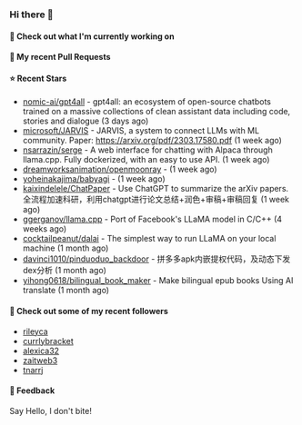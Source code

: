 ### Hi there 👋

#### 👷 Check out what I'm currently working on

#### 🔨 My recent Pull Requests


#### ⭐ Recent Stars

- [nomic-ai/gpt4all](https://github.com/nomic-ai/gpt4all) - gpt4all: an ecosystem of open-source chatbots trained on a massive collections of clean assistant data including code, stories and dialogue (3 days ago)
- [microsoft/JARVIS](https://github.com/microsoft/JARVIS) - JARVIS, a system to connect LLMs with ML community. Paper: https://arxiv.org/pdf/2303.17580.pdf (1 week ago)
- [nsarrazin/serge](https://github.com/nsarrazin/serge) - A web interface for chatting with Alpaca through llama.cpp. Fully dockerized, with an easy to use API. (1 week ago)
- [dreamworksanimation/openmoonray](https://github.com/dreamworksanimation/openmoonray) -  (1 week ago)
- [yoheinakajima/babyagi](https://github.com/yoheinakajima/babyagi) -  (1 week ago)
- [kaixindelele/ChatPaper](https://github.com/kaixindelele/ChatPaper) - Use ChatGPT to summarize the arXiv papers. 全流程加速科研，利用chatgpt进行论文总结&#43;润色&#43;审稿&#43;审稿回复 (1 week ago)
- [ggerganov/llama.cpp](https://github.com/ggerganov/llama.cpp) - Port of Facebook&#39;s LLaMA model in C/C&#43;&#43; (4 weeks ago)
- [cocktailpeanut/dalai](https://github.com/cocktailpeanut/dalai) - The simplest way to run LLaMA on your local machine (1 month ago)
- [davinci1010/pinduoduo_backdoor](https://github.com/davinci1010/pinduoduo_backdoor) - 拼多多apk内嵌提权代码，及动态下发dex分析 (1 month ago)
- [yihong0618/bilingual_book_maker](https://github.com/yihong0618/bilingual_book_maker) - Make bilingual epub books Using AI translate (1 month ago)

#### 👯 Check out some of my recent followers

- [rileyca](https://github.com/rileyca)
- [currlybracket](https://github.com/currlybracket)
- [alexica32](https://github.com/alexica32)
- [zaitweb3](https://github.com/zaitweb3)
- [tnarrj](https://github.com/tnarrj)

#### 💬 Feedback

Say Hello, I don't bite!